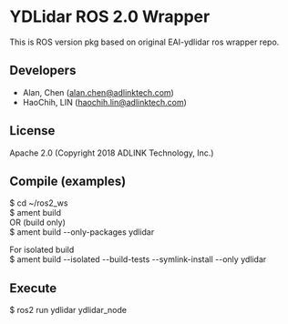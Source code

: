 # YDLidar ROS 2.0 Wrapper   
This is ROS version pkg based on original EAI-ydlidar ros wrapper repo.  

## Developers  
* Alan, Chen (alan.chen@adlinktech.com)  
* HaoChih, LIN (haochih.lin@adlinktech.com)  

## License  
Apache 2.0 (Copyright 2018 ADLINK Technology, Inc.)  
  
## Compile (examples)      
$ cd ~/ros2_ws  
$ ament build  
OR (build only)  
$ ament build --only-packages ydlidar  

For isolated build  
$ ament build --isolated --build-tests --symlink-install --only ydlidar  

## Execute
$ ros2 run ydlidar ydlidar_node  
